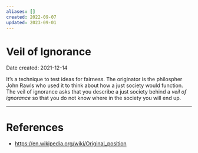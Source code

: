 ```yaml
---
aliases: []
created: 2022-09-07
updated: 2023-09-01
---
```


# Veil of Ignorance
Date created: 2021-12-14

It’s a technique to test ideas for fairness. The originator is the philospher John Rawls who used it to think about how a just society would function. The veil of ignorance asks that you describe a just society behind a *veil of ignorance* so that you do not know where in the society you will end up.

---
# References
* https://en.wikipedia.org/wiki/Original_position